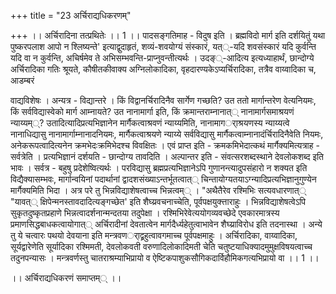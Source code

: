+++
title = "23 अर्चिराद्यधिकरणम्"

+++
।। अर्चिरादिना तत्प्रथितेः ।। 1 ।। पादसङ्गतिमाह - विदुष इति । ब्रह्मविदो मार्ग इति दर्शयितुं यथा पुष्करपलाश आपो न श्लिष्यन्ते' इत्याद्वुदाहृतं, शव्यं-शवयोग्यं संस्कारं, यत््-यदि शवसंस्कारं यदि कुर्वन्ति यदि वा न कुर्वन्ति, अचिर्षमेव ते अभिसम्भवन्ति-प्राप्नुवन्तीत्यर्थः । उदङ््-आदित्य इत्यध्याहार्थं, छान्दोग्ये अर्चिरादिका गतिः श्रूयते, कौषीतकीवाक्य अग्निलोकादिका, वृहदारण्यकेऽप्यर्चिरादिका, तत्रैव वाय्वादिका च, आडम्बरं

वाद्यविशेषः । अन्यत्र - विद्यान्तरे । किं विद्वानर्चिरादिनैव सार्गेण गच्छति? उत ततो मार्गान्तरेण वेत्यनियमः, किं सर्वविद्यास्वेको मार्ग आम्नायते? उत नानामार्गा इति, किं क्रमान्तराम्नानात्् नानामार्गसमाश्रयणं न्याय्यम््? उतादित्यादिप्रत्यभिज्ञानेन मार्गैकत्वाश्रवणं न्याय्यमिति, नानामागर्ाश्रयणस्य न्याय्यत्वे नानाधिद्यासु नानामार्गाम्नानादनियमः, मार्गैकत्वाश्रयणे न्याय्ये सर्वविद्यासु मार्गैकत्वाम्नानादंर्चिरादिनैवेति नियमः, अनेकरूपत्वादित्यनेन क्रमभेदःक्रमिभेदश्च विवक्षितः । एवं प्राप्त इति - क्रमकमिभेदात्कथं मार्गैक्यमित्यत्राह - सर्वत्रेति । प्रत्यभिज्ञानं दर्शयति - छान्दोग्य तावदिति । अल्पान्तर इति - संवत्सरशब्दस्थाने देवलोकशब्द इति भावः । सर्वत्र - बहुषु प्रदेशेष्वित्यर्थः । परविद्यासु ब्रह्मप्रत्यभिज्ञानेऽपि गुणानन्त्यादुपसंहारो न शक्यत इति विद्यैक्यासम्भवः, मार्गान्वयिनां पदार्थानां द्वादशसंख्याऽन्तर्भूतत्वात्् चिन्तायोग्यतयाऽग्न्यादिप्रत्यभिज्ञानुगुण्येन मार्गैक्यमिति भिदा । अत्र परे तु भिन्नविद्याशेषत्वाच्च भिन्नत्वम्् । "अथैतैरेव रश्मिभिः सत्यवधारणात्् "यावत्् क्षिपेन्मनस्तावदादित्यङ्गच्छेत' इति शैघ्य्रवचनाच्चेति, पूर्वपक्षयुक्त्ताराहुः । भिन्नविद्याशेषत्वेऽपि सुकृतदुष्कृतप्रहाणे भिन्नत्वादर्शनान्मन्दतया तदुपेक्षा । रश्मिभिरेवेत्ययोगव्यवच्छेदे एवकारमात्रस्य प्रमाणसिद्धबाधकत्वायोगात्् अर्चिरादीनां देवतात्वेन मार्गदैर्ध्यहेतुत्वाभावेन शैघ्य्राविरोध इति तदनास्था । अन्ये तु ये चत्वारः पथयो देवयाना इति मन्त्रवणर्ाद्व्रहुत्वावगमाच्च पूर्वपक्षमाहुः । अर्चिरादिका, वाय्वादिका, सूर्यद्वारेणेति सूर्यादिका रश्मिमती, देवलोकवती वरुणादिलोकादिमती चेति चतुष्टयाधिक्यादमुमुक्षविषयत्वाच्च तदुनपन्यासः । मन्त्रवर्णस्तु चातराश्रम्याभिप्रायो व ऐष्टिकपाशुकसौगिकदार्विहौमिकगत्यभिप्रायो वा ।। 1 ।।

।। अर्चिराद्यधिकरणं समाप्तम्् ।।

